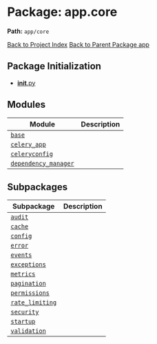 # Package: app.core

**Path:** `app/core`

[Back to Project Index](../../../index.md)
[Back to Parent Package app](../index.md)

## Package Initialization
- [__init__.py](init.md)

## Modules

| Module | Description |
| --- | --- |
| [`base`](base.md) |  |
| [`celery_app`](celery_app.md) |  |
| [`celeryconfig`](celeryconfig.md) |  |
| [`dependency_manager`](dependency_manager.md) |  |

## Subpackages

| Subpackage | Description |
| --- | --- |
| [`audit`](audit/index.md) |  |
| [`cache`](cache/index.md) |  |
| [`config`](config/index.md) |  |
| [`error`](error/index.md) |  |
| [`events`](events/index.md) |  |
| [`exceptions`](exceptions/index.md) |  |
| [`metrics`](metrics/index.md) |  |
| [`pagination`](pagination/index.md) |  |
| [`permissions`](permissions/index.md) |  |
| [`rate_limiting`](rate_limiting/index.md) |  |
| [`security`](security/index.md) |  |
| [`startup`](startup/index.md) |  |
| [`validation`](validation/index.md) |  |
